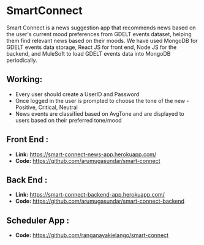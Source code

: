 # SmartConnect
Smart Connect is a news suggestion app that recommends news based on the user's current mood preferences from GDELT events dataset, helping them find relevant news based on their moods. We have used MongoDB for GDELT events data storage, React JS for front end, Node JS for the backend, and MuleSoft to load GDELT events data into MongoDB periodically.

## Working:
* Every user should create a UserID and Password
* Once logged in the user is prompted to choose the tone of the new - Positive, Critical, Neutral
* News events are classified based on AvgTone and are displayed to users based on their preferred tone/mood


## Front End : 
 - **Link:** https://smart-connect-news-app.herokuapp.com/
 - **Code:** https://github.com/arumugasundar/smart-connect

## Back End : 
 - **Link:** https://smart-connect-backend-app.herokuapp.com/
 - **Code:** https://github.com/arumugasundar/smart-connect-backend

## Scheduler App : 
 - **Code:** https://github.com/ranganayakielango/smart-connect
